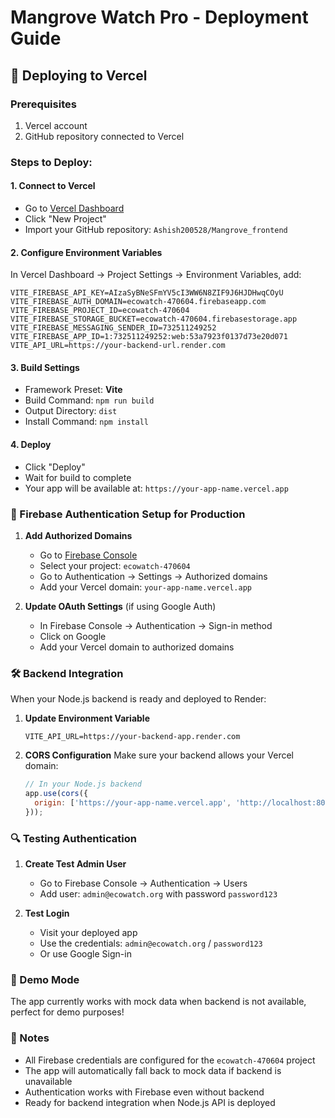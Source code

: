 # Mangrove Watch Pro - Deployment Guide

## 🚀 Deploying to Vercel

### Prerequisites
1. Vercel account
2. GitHub repository connected to Vercel

### Steps to Deploy:

#### 1. **Connect to Vercel**
   - Go to [Vercel Dashboard](https://vercel.com/dashboard)
   - Click "New Project"
   - Import your GitHub repository: `Ashish200528/Mangrove_frontend`

#### 2. **Configure Environment Variables**
   In Vercel Dashboard → Project Settings → Environment Variables, add:

   ```
   VITE_FIREBASE_API_KEY=AIzaSyBNeSFmYV5cI3WW6N8ZIF9J6HJDHwqCOyU
   VITE_FIREBASE_AUTH_DOMAIN=ecowatch-470604.firebaseapp.com
   VITE_FIREBASE_PROJECT_ID=ecowatch-470604
   VITE_FIREBASE_STORAGE_BUCKET=ecowatch-470604.firebasestorage.app
   VITE_FIREBASE_MESSAGING_SENDER_ID=732511249252
   VITE_FIREBASE_APP_ID=1:732511249252:web:53a7923f0137d73e20d071
   VITE_API_URL=https://your-backend-url.render.com
   ```

#### 3. **Build Settings**
   - Framework Preset: **Vite**
   - Build Command: `npm run build`
   - Output Directory: `dist`
   - Install Command: `npm install`

#### 4. **Deploy**
   - Click "Deploy"
   - Wait for build to complete
   - Your app will be available at: `https://your-app-name.vercel.app`

### 🔧 Firebase Authentication Setup for Production

1. **Add Authorized Domains**
   - Go to [Firebase Console](https://console.firebase.google.com/)
   - Select your project: `ecowatch-470604`
   - Go to Authentication → Settings → Authorized domains
   - Add your Vercel domain: `your-app-name.vercel.app`

2. **Update OAuth Settings** (if using Google Auth)
   - In Firebase Console → Authentication → Sign-in method
   - Click on Google
   - Add your Vercel domain to authorized domains

### 🛠️ Backend Integration

When your Node.js backend is ready and deployed to Render:

1. **Update Environment Variable**
   ```
   VITE_API_URL=https://your-backend-app.render.com
   ```

2. **CORS Configuration**
   Make sure your backend allows your Vercel domain:
   ```javascript
   // In your Node.js backend
   app.use(cors({
     origin: ['https://your-app-name.vercel.app', 'http://localhost:8080']
   }));
   ```

### 🔍 Testing Authentication

1. **Create Test Admin User**
   - Go to Firebase Console → Authentication → Users
   - Add user: `admin@ecowatch.org` with password `password123`

2. **Test Login**
   - Visit your deployed app
   - Use the credentials: `admin@ecowatch.org` / `password123`
   - Or use Google Sign-in

### 🚦 Demo Mode

The app currently works with mock data when backend is not available, perfect for demo purposes!

### 📝 Notes

- All Firebase credentials are configured for the `ecowatch-470604` project
- The app will automatically fall back to mock data if backend is unavailable
- Authentication works with Firebase even without backend
- Ready for backend integration when Node.js API is deployed
